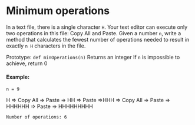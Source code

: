 # Minimum operations

In a text file, there is a single character `H`. Your text editor can execute only two operations in this file: Copy All and Paste. Given a number `n`, write a method that calculates the fewest number of operations needed to result in exactly `n H` characters in the file.

Prototype: `def minOperations(n)`
Returns an integer
If `n` is impossible to achieve, return 0
#### Example:

`n = 9`

H => Copy All => Paste => HH => Paste =>HHH => Copy All => Paste => HHHHHH => Paste => HHHHHHHHH

`Number of operations: 6`